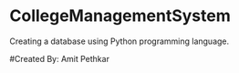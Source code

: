 # CollegeManagementSystem
Creating a database using Python programming language.


#Created By: Amit Pethkar
